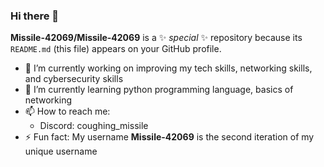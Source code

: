 ### Hi there 👋


**Missile-42069/Missile-42069** is a ✨ _special_ ✨ repository because its `README.md` (this file) appears on your GitHub profile.

<!--Here are some ideas to get you started:-->

- 🔭 I’m currently working on improving my tech skills, networking skills, and cybersecurity skills
- 🌱 I’m currently learning python programming language, basics of networking
- 📫 How to reach me:
  - Discord: coughing_missile
- ⚡ Fun fact: My username __Missile-42069__ is the second iteration of my unique username
